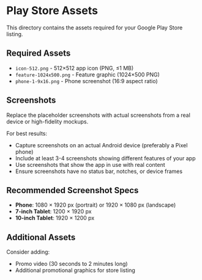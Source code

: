 
# Play Store Assets

This directory contains the assets required for your Google Play Store listing.

## Required Assets

- `icon-512.png` - 512×512 app icon (PNG, ≤1 MB)
- `feature-1024x500.png` - Feature graphic (1024×500 PNG)
- `phone-1-9x16.png` - Phone screenshot (16:9 aspect ratio)

## Screenshots

Replace the placeholder screenshots with actual screenshots from a real device or high-fidelity mockups.

For best results:
- Capture screenshots on an actual Android device (preferably a Pixel phone)
- Include at least 3-4 screenshots showing different features of your app
- Use screenshots that show the app in use with real content
- Ensure screenshots have no status bar, notches, or device frames

## Recommended Screenshot Specs

- **Phone**: 1080 × 1920 px (portrait) or 1920 × 1080 px (landscape)
- **7-inch Tablet**: 1200 × 1920 px
- **10-inch Tablet**: 1920 × 1200 px

## Additional Assets

Consider adding:
- Promo video (30 seconds to 2 minutes long)
- Additional promotional graphics for store listing
